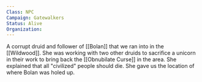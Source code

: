 ```yaml
---
Class: NPC
Campaign: Gatewalkers
Status: Alive
Organization:
---
```

A corrupt druid and follower of [[Bolan]] that we ran into in the [[Wildwood]]. She was working with two other druids to sacrifice a unicorn in their work to bring back the [[Obnubilate Curse]] in the area. She explained that all "civilized" people should die. She gave us the location of where Bolan was holed up.